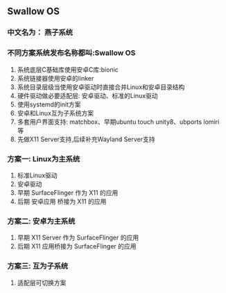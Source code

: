 ## Swallow OS
### 中文名为： 燕子系统
### 不同方案系统发布名称都叫:Swallow OS

1. 系统底层C基础库使用安卓C库:bionic
2. 系统链接器使用安卓的linker
3. 系统目录层级当使用安卓驱动时直接合并Linux和安卓目录结构
4. 硬件驱动做必要适配层: 安卓驱动、标准的Linux驱动
5. 使用systemd的init方案
6. 安卓和Linux互为子系统方案
7. 多套用户界面支持: matchbox、早期ubuntu touch unity8、ubports lomiri 等
8. 先做X11 Server支持,后续补充Wayland Server支持

### 方案一: Linux为主系统
1. 标准Linux驱动 
2. 安卓驱动
3. 早期 SurfaceFlinger 作为 X11 的应用
4. 后期 安卓应用 桥接为 X11 的应用

### 方案二: 安卓为主系统
1. 早期 X11 Server 作为 SurfaceFlinger 的应用
2. 后期 X11 应用桥接为 SurfaceFlinger 的应用

### 方案三: 互为子系统
1. 适配层可切换方案